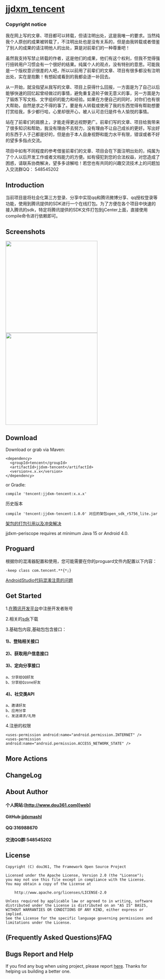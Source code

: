# [jjdxm_tencent][project] #

### Copyright notice ###

我在网上写的文章、项目都可以转载，但请注明出处，这是我唯一的要求。当然纯我个人原创的成果被转载了，不注明出处也是没有关系的，但是由我转载或者借鉴了别人的成果的请注明他人的出处，算是对前辈们的一种尊重吧！

虽然我支持写禁止转载的作者，这是他们的成果，他们有这个权利，但我不觉得强行扭转用户习惯会有一个很好的结果。纯属个人的观点，没有特别的意思。可能我是一个版权意识很差的人吧，所以以前用了前辈们的文章、项目有很多都没有注明出处，实在是抱歉！有想起或看到的我都会逐一补回去。

从一开始，就没指望从我写的文章、项目上获得什么回报，一方面是为了自己以后能够快速的回忆起曾经做过的事情，避免重复造轮子做无意义的事，另一方面是为了锻炼下写文档、文字组织的能力和经验。如果在方便自己的同时，对你们也有很大帮助，自然是求之不得的事了。要是有人转载或使用了我的东西觉得有帮助想要打赏给我，多少都行哈，心里却很开心，被人认可总归是件令人愉悦的事情。

站在了前辈们的肩膀上，才能走得更远视野更广。前辈们写的文章、项目给我带来了很多知识和帮助，我没有理由不去努力，没有理由不让自己成长的更好。写出好的东西于人于己都是好的，但是由于本人自身视野和能力水平有限，错误或者不好的望多多指点交流。

项目中如有不同程度的参考借鉴前辈们的文章、项目会在下面注明出处的，纯属为了个人以后开发工作或者文档能力的方便。如有侵犯到您的合法权益，对您造成了困惑，请联系协商解决，望多多谅解哈！若您也有共同的兴趣交流技术上的问题加入交流群QQ： 548545202

## Introduction ##
当前项目是将社会化第三方登录、分享中实现qq和腾讯微博分享、qq授权登录等功能，使用到腾讯提供的SDK进行一个在线打包。为了方便在各个项目中快速的接入腾讯的sdk，特定将腾讯提供的SDK文件打包到jCenter上面，直接使用compile命令进行依赖即可。

## Screenshots ##

<img src="https://raw.githubusercontent.com/jjdxmashl/jjdxm_tencent/master/screenshots/icon01.png" width="300"> 
<img src="https://raw.githubusercontent.com/jjdxmashl/jjdxm_tencent/master/screenshots/icon02.png" width="300"> 

## Download ##

Download or grab via Maven:

	<dependency>
	  <groupId>tencent</groupId>
	  <artifactId>jjdxm-tencent</artifactId>
	  <version>x.x.x</version>
	</dependency>

or Gradle:

	compile 'tencent:jjdxm-tencent:x.x.x'

历史版本

	compile 'tencent:jjdxm-tencent:1.0.0' 对应的架包open_sdk_r5756_lite.jar

[架包的打包引用以及冲突解决][jaraar]

jjdxm-periscope requires at minimum Java 15 or Android 4.0.

## Proguard ##

根据你的混淆器配置和使用，您可能需要在你的proguard文件内配置以下内容：

	-keep class com.tencent.**{*;}


[AndroidStudio代码混淆注意的问题][minify] 

## Get Started ##

1.[在腾讯开发平台][openqq]中注册开发者账号

2.相关的[sdk][qqsdk]下载

3.基础包内容,基础包包含接口：
#### 1)、登陆相关接口 ####
#### 2)、获取用户信息接口 ####
#### 3)、定向分享接口 ####
	a、分享给QQ好友
	b、分享给Qzone好友
#### 4)、社交类API ####
	a、邀请好友
	b、应用分享
	c、发送请求/礼物 

4.注册的权限

	<uses-permission android:name="android.permission.INTERNET" />
	<uses-permission android:name="android.permission.ACCESS_NETWORK_STATE" />

## More Actions ##

## ChangeLog ##

## About Author ##

#### 个人网站:[http://www.dou361.com][web] ####
#### GitHub:[jjdxmashl][github] ####
#### QQ:316988670 ####
#### 交流QQ群:548545202 ####


## License ##

    Copyright (C) dou361, The Framework Open Source Project
    
    Licensed under the Apache License, Version 2.0 (the "License");
    you may not use this file except in compliance with the License.
    You may obtain a copy of the License at
    
     	http://www.apache.org/licenses/LICENSE-2.0
    
    Unless required by applicable law or agreed to in writing, software
    distributed under the License is distributed on an "AS IS" BASIS,
    WITHOUT WARRANTIES OR CONDITIONS OF ANY KIND, either express or implied.
    See the License for the specific language governing permissions and
    limitations under the License.

## (Frequently Asked Questions)FAQ ##
## Bugs Report and Help ##

If you find any bug when using project, please report [here][issues]. Thanks for helping us building a better one.



[web]:http://www.dou361.com
[github]:https://github.com/jjdxmashl/
[project]:https://github.com/jjdxmashl/jjdxm_tencent/
[issues]:https://github.com/jjdxmashl/jjdxm_tencent/issues/new
[downapk]:https://raw.githubusercontent.com/jjdxmashl/jjdxm_tencent/master/apk/app-debug.apk
[lastaar]:https://raw.githubusercontent.com/jjdxmashl/jjdxm_tencent/master/release/jjdxm-tencent-1.0.0.aar
[lastjar]:https://raw.githubusercontent.com/jjdxmashl/jjdxm_tencent/master/release/jjdxm-tencent-1.0.0.jar
[icon01]:https://raw.githubusercontent.com/jjdxmashl/jjdxm_tencent/master/screenshots/icon01.png
[icon02]:https://raw.githubusercontent.com/jjdxmashl/jjdxm_tencent/master/screenshots/icon02.png
[jaraar]:https://github.com/jjdxmashl/jjdxm_ecodingprocess/blob/master/架包的打包引用以及冲突解决.md
[minify]:https://github.com/jjdxmashl/jjdxm_ecodingprocess/blob/master/AndroidStudio代码混淆注意的问题.md
[openqq]:http://open.qq.com/
[qqsdk]:http://wiki.open.qq.com/wiki/mobile/SDK%E4%B8%8B%E8%BD%BD